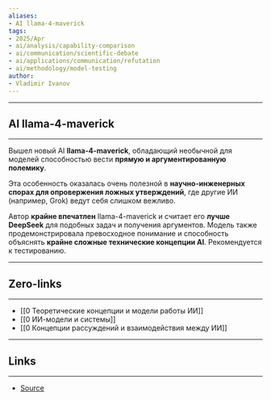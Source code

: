 ```yaml
---
aliases: 
- AI llama-4-maverick
tags:
- 2025/Apr
- ai/analysis/capability-comparison
- ai/communication/scientific-debate
- ai/applications/communication/refutation
- ai/methodology/model-testing
author:
- Vladimir Ivanov
---
```

-----
##  AI llama-4-maverick 
-----
Вышел новый AI **llama-4-maverick**, обладающий необычной для моделей способностью вести **прямую и аргументированную полемику**. 

Эта особенность оказалась очень полезной в **научно-инженерных спорах для опровержения ложных утверждений**, где другие ИИ (например, Grok) ведут себя слишком вежливо. 

Автор **крайне впечатлен** llama-4-maverick и считает его **лучше DeepSeek** для подобных задач и получения аргументов. Модель также продемонстрировала превосходное понимание и способность объяснять **крайне сложные технические концепции AI**. Рекомендуется к тестированию.

---
## Zero-links
---
- [[0 Теоретические концепции и модели работы ИИ]]
- [[0 ИИ-модели и системы]]
- [[0 Концепции рассуждений и взаимодействия между ИИ]]

---
## Links
---
- [Source](https://t.me/turboproject/1571)